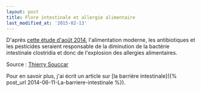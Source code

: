 ```yaml
---
layout: post
title: Flore intestinale et allergie alimentaire
last_modified_at: '2015-02-13'
---
```


D'après [cette étude d'août 2014](http://www.pnas.org/content/111/36/13145), l'alimentation moderne, les antibiotiques et les pesticides
seraient responsable de la diminution de la bactérie intestinale clostridia et donc de l'explosion des allergies alimentaires.

Source : [Thierry Souccar](https://www.facebook.com/284527631565162/photos/a.573839135967342.1073741825.284527631565162/879811072036812)

Pour en savoir plus, j'ai écrit un article sur [la barrière intestinale]({% post_url 2014-06-11-La-barriere-intestinale %}).
